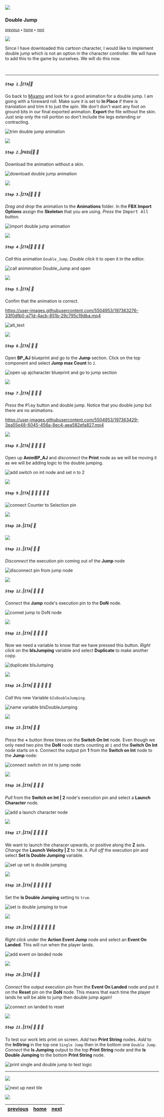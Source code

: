 ![](../images/line3.png)

### Double Jump

<sub>[previous](../walk-sprint/README.md#user-content-slow-walk--sprint) • [home](../README.md#user-content-ue4-animations) • [next](../double-jump-ii/README.md#user-content-double-jump-ii)</sub>

![](../images/line3.png)

Since I have downloaded this cartoon character, I would like to implement double jump which is not an option in the character controller. We will have to add this to the game by ourselves. We will do this now.

<br>

---


##### `Step 1.`\|`ITA`|:small_blue_diamond:

Go back to [Mixamo](https://www.mixamo.com/#/) and look for a good animation for a double jump. I am going with a foreward roll. Make sure it is set to **In Place** if there is translation and trim it to just the spin. We don't don't want any foot on ground bits in our final exported animation. **Export** the file without the skin. Just snip only the roll portion so don't include the legs extending or contracting.

![trim double jump animation](images/ImportDoubleJumpAnim2.png)

![](../images/line2.png)

##### `Step 2.`\|`FHIU`|:small_blue_diamond: :small_blue_diamond: 

Download the animation without a skin.

![download double jump animation](images/ImportDoubleJumpAnim3.png)

![](../images/line2.png)

##### `Step 3.`\|`ITA`|:small_blue_diamond: :small_blue_diamond: :small_blue_diamond:

*Drag and drop* the animation to the **Animations** folder. In the **FBX Import Options** assign the **Skeleton** that you are using. *Press* the <kbd>Import All</kbd> button.

![import double jump animation](images/ImportDoubleJumpAnim.png)

![](../images/line2.png)

##### `Step 4.`\|`ITA`|:small_blue_diamond: :small_blue_diamond: :small_blue_diamond: :small_blue_diamond:

*Call* this animation `Double_Jump`. *Double click* it to open it in the editor.

![call animmation Double_Jump and open](images/CallItDoubleJump.png)

![](../images/line2.png)

##### `Step 5.`\|`ITA`| :small_orange_diamond:

Confim that the animation is correct.

https://user-images.githubusercontent.com/5504953/197363276-33f0dfb0-a71d-4acb-851b-29c795c19dba.mp4

![alt_text](images/.jpg)

![](../images/line2.png)

##### `Step 6.`\|`ITA`| :small_orange_diamond: :small_blue_diamond:

Open **BP_AJ** blueprint and go to the **Jump** section. Click on the top component and select **Jump max Count** to `2`.

![open up ajcharacter blueprint and go to jump section](images/maxJumpCount.png)

![](../images/line2.png)

##### `Step 7.`\|`ITA`| :small_orange_diamond: :small_blue_diamond: :small_blue_diamond:

*Press* the <kbd>Play</kbd> button and double jump.  Notice that you double jump but there are no animations.

https://user-images.githubusercontent.com/5504953/197363429-3ea55e48-6045-456a-8ec4-aea582efa827.mp4

![](../images/line2.png)

##### `Step 8.`\|`ITA`| :small_orange_diamond: :small_blue_diamond: :small_blue_diamond: :small_blue_diamond:

Open up **AnimBP_AJ** and *disconnect* the **Print** node as we will be moving it as we will be adding logic to the double jumping.  

![add switch on int node and set n to 2](images/disconnectPrint.png)

![](../images/line2.png)

##### `Step 9.`\|`ITA`| :small_orange_diamond: :small_blue_diamond: :small_blue_diamond: :small_blue_diamond: :small_blue_diamond:



![connect Counter to Selection pin](images/CounterToSelectionPin.jpg)

![](../images/line2.png)

##### `Step 10.`\|`ITA`| :large_blue_diamond:



![](../images/line2.png)

##### `Step 11.`\|`ITA`| :large_blue_diamond: :small_blue_diamond: 

*Disconnect* the execution pin coming out of the **Jump** node

![disconnect pin from jump node](images/DisconnectExecutionPin.jpg)

![](../images/line2.png)


##### `Step 12.`\|`ITA`| :large_blue_diamond: :small_blue_diamond: :small_blue_diamond: 

*Connect* the **Jump** node's execution pin to the **DoN** node.

![connet jump to DoN node](images/ConnectJumpToDoNNode.jpg)

![](../images/line2.png)

##### `Step 13.`\|`ITA`| :large_blue_diamond: :small_blue_diamond: :small_blue_diamond:  :small_blue_diamond: 

Now we need a variable to know that we have pressed this button. *Right click* on the **bIsJumping** variable and select **Duplicate** to make another copy.

![duplicate bIsJumping](images/DuplicateIsJumpingVariable.jpg)

![](../images/line2.png)

##### `Step 14.`\|`ITA`| :large_blue_diamond: :small_blue_diamond: :small_blue_diamond: :small_blue_diamond:  :small_blue_diamond: 

*Call* this new Variable `bIsDoubleJumping`.

![name variable bIsDoubleJumping](images/CallItDoubleJumping.jpg)

![](../images/line2.png)

##### `Step 15.`\|`ITA`| :large_blue_diamond: :small_orange_diamond: 

*Press* the **+** button three times on the **Switch On Int** node. Even though we only need two pins the **DoN** node starts counting at `1` and the **Switch On Int** node starts on `0`. Connect the output pin **1** from the **Switch on Int** node to the **Jump** node:

![connect switch on int to jump node](images/SwitchOnIntToJump.jpg)

![](../images/line2.png)

##### `Step 16.`\|`ITA`| :large_blue_diamond: :small_orange_diamond:   :small_blue_diamond: 

*Pull* from the **Switch on Int | 2** node's execution pin and select a **Launch Character** node.

![add a launch character node](images/Pin2ToLaunchCharacter.jpg)

![](../images/line2.png)

##### `Step 17.`\|`ITA`| :large_blue_diamond: :small_orange_diamond: :small_blue_diamond: :small_blue_diamond:

We want to launch the characer upwards, or positive along the **Z** axis. *Change* the **Launch Velocity | Z** to `700.0`. *Pull off* the execution pin and select **Set Is Double Jumping** variable.

![set up set is double jumping](images/SetDoubleJumping.jpg)

![](../images/line2.png)

##### `Step 18.`\|`ITA`| :large_blue_diamond: :small_orange_diamond: :small_blue_diamond: :small_blue_diamond: :small_blue_diamond:

Set the **Is Double Jumping** setting to `true`.

![set is double jumping to true](images/SetIsDoubleJumpingToTrue.jpg)

![](../images/line2.png)

##### `Step 19.`\|`ITA`| :large_blue_diamond: :small_orange_diamond: :small_blue_diamond: :small_blue_diamond: :small_blue_diamond: :small_blue_diamond:

*Right click* under the **Action Event Jump** node and select an **Event On Landed**. This will run when the player lands.

![add event on landed node](images/ResetWhenPlayerLands.jpg)

![](../images/line2.png)

##### `Step 20.`\|`ITA`| :large_blue_diamond: :large_blue_diamond:

*Connect* the output execution pin from the **Event On Landed** node and put it on the **Reset** pin on the **DoN** node. This means that each time the player lands he will be able to jump then double jump again!

![connect on landed to reset](images/ConnectOnLandedToReset.jpg)

![](../images/line2.png)

##### `Step 21.`\|`ITA`| :large_blue_diamond: :large_blue_diamond: :small_blue_diamond:

To test our work lets print on screen. *Add* two **Print String** nodes. *Add* to the **InString** in the top one `Single Jump` then in the bottom one `Double Jump`. *Connect* the **Is Jumping** output to the top **Print String** node and the **Is Double Jumping** to the bottom **Print String** node.

![print single and double jump to test logic](images/AddTwoPrintNodesDoubleJump.jpg)

___


![](../images/line1.png)

<!-- <img src="https://via.placeholder.com/1000x100/45D7CA/000000/?text=Next Up - Double Jump II"> -->
![next up next tile](images/banner.png)

![](../images/line1.png)

| [previous](../walk-sprint/README.md#user-content-slow-walk--sprint)| [home](../README.md#user-content-ue4-animations) | [next](../double-jump-ii/README.md#user-content-double-jump-ii)|
|---|---|---|
